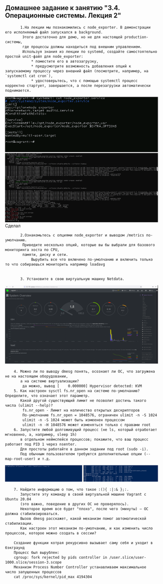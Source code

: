 ## Домашнее задание к занятию "3.4. Операционные системы. Лекция 2"
           1.На лекции мы познакомились с node_exporter. В демонстрации его исполняемый файл запускался в background.
            Этого достаточно для демо, но не для настоящей production-системы, 
            где процессы должны находиться под внешним управлением. 
            Используя знания из лекции по systemd, создайте самостоятельно простой unit-файл для node_exporter:
                * поместите его в автозагрузку,
                * предусмотрите возможность добавления опций к запускаемому процессу через внешний файл (посмотрите, например, на `systemctl cat cron`),
                * удостоверьтесь, что с помощью systemctl процесс корректно стартует, завершается, а после перезагрузки автоматически поднимается.
![img_4.png](img_4.png)
![img_3.png](img_3.png)Сделал
    
           2.Ознакомьтесь с опциями node_exporter и выводом /metrics по-умолчанию. 
            Приведите несколько опций, которые вы бы выбрали для базового мониторинга хоста по CPU, 
            памяти, диску и сети.
                Вырубить все что включено по-умолчанию и включить только то что собираешься мониторить например loadavg
                                    
            
           3. Установите в свою виртуальную машину Netdata.
![img_2.png](img_2.png)

        4. Можно ли по выводу dmesg понять, осознает ли ОС, что загружена не на настоящем оборудовании,
           а на системе виртуализации?
            да можно, вывод [    0.000000] Hypervisor detected: KVM
        5. Как настроен sysctl fs.nr_open на системе по-умолчанию? Определите, что означает этот параметр. 
           Какой другой существующий лимит не позволит достичь такого числа (ulimit --help)?
            fs.nr_open - Лимит на количество открытых дескрипторов
            По-умолчанию fs.nr_open = 1048576, ограничен ulimit -n -S 1024 
            ulimit -n -S 1024 может быть измеенен процессом
            ulimit -n -H 1048576 может изменяться только с правами root
        6. Запустите любой долгоживущий процесс (не ls, который отработает мгновенно, а, например, sleep 1h)
           в отдельном неймспейсе процессов; покажите, что ваш процесс работает под PID 1 через nsenter.
           Для простоты работайте в данном задании под root (sudo -i).
           Под обычным пользователем требуются дополнительные опции (--map-root-user) и т.д.
![img_1.png](img_1.png)

        7. Найдите информацию о том, что такое :(){ :|:& };:. 
           Запустите эту команду в своей виртуальной машине Vagrant с Ubuntu 20.04 
           (это важно, поведение в других ОС не проверялось).
           Некоторое время все будет "плохо", после чего (минуты) – ОС должна стабилизироваться. 
           Вызов dmesg расскажет, какой механизм помог автоматической стабилизации. 
           Как настроен этот механизм по-умолчанию, и как изменить число процессов, которое можно создать в сессии?
           
        Создание функции котрая рекурсивно вызывает саму себя и уходит в бэкграунд
        Процесс был вырублен:
        cgroup: fork rejected by pids controller in /user.slice/user-1000.slice/session-3.scope
        Механизм Process Number Controller устанавливаем максимальное число запущенных процессов
        cat /proc/sys/kernel/pid_max 4194304

        
